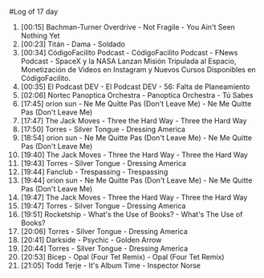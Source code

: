 #Log of 17 day

1. [00:15] Bachman-Turner Overdrive - Not Fragile - You Ain't Seen Nothing Yet
1. [00:23] Titán - Dama - Soldado
1. [00:34] CódigoFacilito Podcast - CódigoFacilito Podcast - FNews Podcast - SpaceX y la NASA Lanzan Misión Tripulada al Espacio, Monetización de Videos en Instagram y Nuevos Cursos Disponibles en CódigoFacilito.
1. [00:35] El Podcast DEV - El Podcast DEV - 56: Falta de Planeamiento
1. [02:06] Nortec Panoptica Orchestra - Panoptica Orchestra - Tú Sabes
1. [17:45] orion sun - Ne Me Quitte Pas (Don't Leave Me) - Ne Me Quitte Pas (Don't Leave Me)
1. [17:47] The Jack Moves - Three the Hard Way - Three the Hard Way
1. [17:50] Torres - Silver Tongue - Dressing America
1. [18:54] orion sun - Ne Me Quitte Pas (Don't Leave Me) - Ne Me Quitte Pas (Don't Leave Me)
1. [19:40] The Jack Moves - Three the Hard Way - Three the Hard Way
1. [19:43] Torres - Silver Tongue - Dressing America
1. [19:44] Fanclub - Trespassing - Trespassing
1. [19:44] orion sun - Ne Me Quitte Pas (Don't Leave Me) - Ne Me Quitte Pas (Don't Leave Me)
1. [19:47] The Jack Moves - Three the Hard Way - Three the Hard Way
1. [19:47] Torres - Silver Tongue - Dressing America
1. [19:51] Rocketship - What's the Use of Books? - What's The Use of Books?
1. [20:06] Torres - Silver Tongue - Dressing America
1. [20:41] Darkside - Psychic - Golden Arrow
1. [20:44] Torres - Silver Tongue - Dressing America
1. [20:53] Bicep - Opal (Four Tet Remix) - Opal (Four Tet Remix)
1. [21:05] Todd Terje - It's Album Time - Inspector Norse
